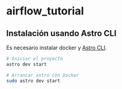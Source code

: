 # airflow_tutorial

## Instalación usando Astro CLI

Es necesario instalar docker y [Astro CLI](https://www.astronomer.io/docs/astro/cli/install-cli?tab=linux#upgrade-the-cli).


```bash
# Iniciar el proyecto
astro dev start

# Arrancar astro con Docker
sudo astro dev start

```